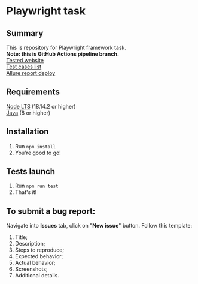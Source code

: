 # Playwright task
## Summary
This is repository for Playwright framework task.  
**Note: this is GitHub Actions pipeline branch.**  
[Tested website](https://www.redmine.org/)  
[Test cases list](https://docs.google.com/spreadsheets/d/1tQUHYm8qZlDlgfHZQV9649E_RFUsXcv7ePItFoNLW3g/edit?usp=sharing)  
[Allure report deploy](https://derherrmannelig.github.io/playwright-task/index.html)  
## Requirements
[Node LTS](https://nodejs.org/) (18.14.2 or higher)  
[Java](https://www.oracle.com/java/technologies/downloads/#java8) (8 or higher)  
## Installation
1. Run `npm install`
2. You're good to go!
## Tests launch
1. Run `npm run test`
2. That's it!
## To submit a bug report:
Navigate into **Issues** tab, click on "**New issue**" button. Follow this template:
1. Title;
2. Description;
3. Steps to reproduce;
4. Expected behavior;
5. Actual behavior;
6. Screenshots;
7. Additional details.
